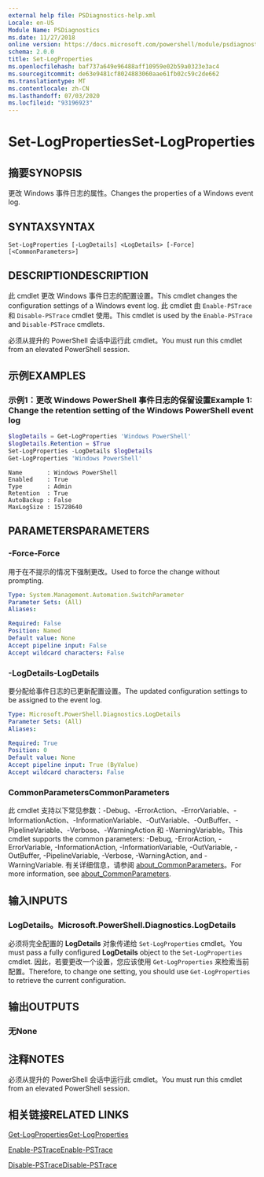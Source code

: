```yaml
---
external help file: PSDiagnostics-help.xml
Locale: en-US
Module Name: PSDiagnostics
ms.date: 11/27/2018
online version: https://docs.microsoft.com/powershell/module/psdiagnostics/set-logproperties?view=powershell-7&WT.mc_id=ps-gethelp
schema: 2.0.0
title: Set-LogProperties
ms.openlocfilehash: baf737a649e96488aff10959e02b59a0323e3ac4
ms.sourcegitcommit: de63e9481cf8024883060aae61fb02c59c2de662
ms.translationtype: MT
ms.contentlocale: zh-CN
ms.lasthandoff: 07/03/2020
ms.locfileid: "93196923"
---
```

# <span data-ttu-id="2a533-102">Set-LogProperties</span><span class="sxs-lookup"><span data-stu-id="2a533-102">Set-LogProperties</span></span>

## <span data-ttu-id="2a533-103">摘要</span><span class="sxs-lookup"><span data-stu-id="2a533-103">SYNOPSIS</span></span>
<span data-ttu-id="2a533-104">更改 Windows 事件日志的属性。</span><span class="sxs-lookup"><span data-stu-id="2a533-104">Changes the properties of a Windows event log.</span></span>

## <span data-ttu-id="2a533-105">SYNTAX</span><span class="sxs-lookup"><span data-stu-id="2a533-105">SYNTAX</span></span>

```
Set-LogProperties [-LogDetails] <LogDetails> [-Force] [<CommonParameters>]
```

## <span data-ttu-id="2a533-106">DESCRIPTION</span><span class="sxs-lookup"><span data-stu-id="2a533-106">DESCRIPTION</span></span>

<span data-ttu-id="2a533-107">此 cmdlet 更改 Windows 事件日志的配置设置。</span><span class="sxs-lookup"><span data-stu-id="2a533-107">This cmdlet changes the configuration settings of a Windows event log.</span></span> <span data-ttu-id="2a533-108">此 cmdlet 由 `Enable-PSTrace` 和 `Disable-PSTrace` cmdlet 使用。</span><span class="sxs-lookup"><span data-stu-id="2a533-108">This cmdlet is used by the `Enable-PSTrace` and `Disable-PSTrace` cmdlets.</span></span>

<span data-ttu-id="2a533-109">必须从提升的 PowerShell 会话中运行此 cmdlet。</span><span class="sxs-lookup"><span data-stu-id="2a533-109">You must run this cmdlet from an elevated PowerShell session.</span></span>

## <span data-ttu-id="2a533-110">示例</span><span class="sxs-lookup"><span data-stu-id="2a533-110">EXAMPLES</span></span>

### <span data-ttu-id="2a533-111">示例1：更改 Windows PowerShell 事件日志的保留设置</span><span class="sxs-lookup"><span data-stu-id="2a533-111">Example 1: Change the retention setting of the Windows PowerShell event log</span></span>

```powershell
$logDetails = Get-LogProperties 'Windows PowerShell'
$logDetails.Retention = $True
Set-LogProperties -LogDetails $logDetails
Get-LogProperties 'Windows PowerShell'
```

```Output
Name       : Windows PowerShell
Enabled    : True
Type       : Admin
Retention  : True
AutoBackup : False
MaxLogSize : 15728640
```

## <span data-ttu-id="2a533-112">PARAMETERS</span><span class="sxs-lookup"><span data-stu-id="2a533-112">PARAMETERS</span></span>

### <span data-ttu-id="2a533-113">-Force</span><span class="sxs-lookup"><span data-stu-id="2a533-113">-Force</span></span>

<span data-ttu-id="2a533-114">用于在不提示的情况下强制更改。</span><span class="sxs-lookup"><span data-stu-id="2a533-114">Used to force the change without prompting.</span></span>

```yaml
Type: System.Management.Automation.SwitchParameter
Parameter Sets: (All)
Aliases:

Required: False
Position: Named
Default value: None
Accept pipeline input: False
Accept wildcard characters: False
```

### <span data-ttu-id="2a533-115">-LogDetails</span><span class="sxs-lookup"><span data-stu-id="2a533-115">-LogDetails</span></span>

<span data-ttu-id="2a533-116">要分配给事件日志的已更新配置设置。</span><span class="sxs-lookup"><span data-stu-id="2a533-116">The updated configuration settings to be assigned to the event log.</span></span>

```yaml
Type: Microsoft.PowerShell.Diagnostics.LogDetails
Parameter Sets: (All)
Aliases:

Required: True
Position: 0
Default value: None
Accept pipeline input: True (ByValue)
Accept wildcard characters: False
```

### <span data-ttu-id="2a533-117">CommonParameters</span><span class="sxs-lookup"><span data-stu-id="2a533-117">CommonParameters</span></span>

<span data-ttu-id="2a533-118">此 cmdlet 支持以下常见参数：-Debug、-ErrorAction、-ErrorVariable、-InformationAction、-InformationVariable、-OutVariable、-OutBuffer、-PipelineVariable、-Verbose、-WarningAction 和 -WarningVariable。</span><span class="sxs-lookup"><span data-stu-id="2a533-118">This cmdlet supports the common parameters: -Debug, -ErrorAction, -ErrorVariable, -InformationAction, -InformationVariable, -OutVariable, -OutBuffer, -PipelineVariable, -Verbose, -WarningAction, and -WarningVariable.</span></span> <span data-ttu-id="2a533-119">有关详细信息，请参阅 [about_CommonParameters](https://go.microsoft.com/fwlink/?LinkID=113216)。</span><span class="sxs-lookup"><span data-stu-id="2a533-119">For more information, see [about_CommonParameters](https://go.microsoft.com/fwlink/?LinkID=113216).</span></span>

## <span data-ttu-id="2a533-120">输入</span><span class="sxs-lookup"><span data-stu-id="2a533-120">INPUTS</span></span>

### <span data-ttu-id="2a533-121">LogDetails。</span><span class="sxs-lookup"><span data-stu-id="2a533-121">Microsoft.PowerShell.Diagnostics.LogDetails</span></span>

<span data-ttu-id="2a533-122">必须将完全配置的 **LogDetails** 对象传递给 `Set-LogProperties` cmdlet。</span><span class="sxs-lookup"><span data-stu-id="2a533-122">You must pass a fully configured **LogDetails** object to the `Set-LogProperties` cmdlet.</span></span>
<span data-ttu-id="2a533-123">因此，若要更改一个设置，您应该使用 `Get-LogProperties` 来检索当前配置。</span><span class="sxs-lookup"><span data-stu-id="2a533-123">Therefore, to change one setting, you should use `Get-LogProperties` to retrieve the current configuration.</span></span>

## <span data-ttu-id="2a533-124">输出</span><span class="sxs-lookup"><span data-stu-id="2a533-124">OUTPUTS</span></span>

### <span data-ttu-id="2a533-125">无</span><span class="sxs-lookup"><span data-stu-id="2a533-125">None</span></span>

## <span data-ttu-id="2a533-126">注释</span><span class="sxs-lookup"><span data-stu-id="2a533-126">NOTES</span></span>

<span data-ttu-id="2a533-127">必须从提升的 PowerShell 会话中运行此 cmdlet。</span><span class="sxs-lookup"><span data-stu-id="2a533-127">You must run this cmdlet from an elevated PowerShell session.</span></span>

## <span data-ttu-id="2a533-128">相关链接</span><span class="sxs-lookup"><span data-stu-id="2a533-128">RELATED LINKS</span></span>

[<span data-ttu-id="2a533-129">Get-LogProperties</span><span class="sxs-lookup"><span data-stu-id="2a533-129">Get-LogProperties</span></span>](Get-LogProperties.md)

[<span data-ttu-id="2a533-130">Enable-PSTrace</span><span class="sxs-lookup"><span data-stu-id="2a533-130">Enable-PSTrace</span></span>](Enable-PSTrace.md)

[<span data-ttu-id="2a533-131">Disable-PSTrace</span><span class="sxs-lookup"><span data-stu-id="2a533-131">Disable-PSTrace</span></span>](Disable-PSTrace.md)
